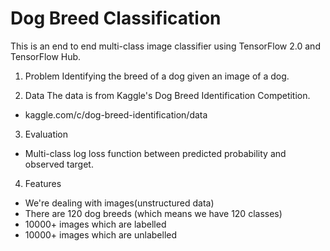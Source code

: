 
# Dog Breed Classification 
This is an end to end multi-class image classifier using TensorFlow 2.0 and TensorFlow Hub.

1. Problem
Identifying the breed of a dog given an image of a dog.

2. Data
The data is from Kaggle's Dog Breed Identification Competition.

- kaggle.com/c/dog-breed-identification/data

3. Evaluation
- Multi-class log loss function between predicted probability and observed target.

4. Features
- We're dealing with images(unstructured data)
- There are 120 dog breeds (which means we have 120 classes)
- 10000+ images which are labelled
- 10000+ images which are unlabelled
